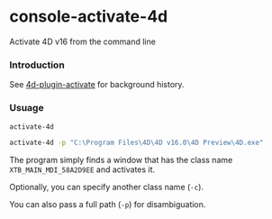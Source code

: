# console-activate-4d
Activate 4D v16 from the command line

### Introduction

See [4d-plugin-activate](https://github.com/miyako/4d-plugin-activate) for background history.

### Usuage

```sh
activate-4d
```

```sh
activate-4d -p "C:\Program Files\4D\4D v16.0\4D Preview\4D.exe"
```

The program simply finds a window that has the class name ``XTB_MAIN_MDI_58A2D9EE`` and activates it.

Optionally, you can specify another class name (``-c``).

You can also pass a full path (``-p``) for disambiguation.

